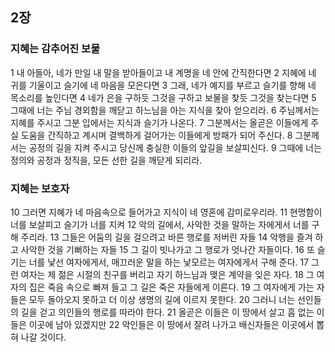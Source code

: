 ## 2장
### 지혜는 감추어진 보물
1 내 아들아, 네가 만일 내 말을 받아들이고 내 계명을 네 안에 간직한다면
2 지혜에 네 귀를 기울이고 슬기에 네 마음을 모은다면
3 그래, 네가 예지를 부르고 슬기를 향해 네 목소리를 높인다면
4 네가 은을 구하듯 그것을 구하고 보물을 찾듯 그것을 찾는다면
5 그때에 너는 주님 경외함을 깨닫고 하느님을 아는 지식을 찾아 얻으리라.
6 주님께서는 지혜를 주시고 그분 입에서는 지식과 슬기가 나온다.
7 그분께서는 올곧은 이들에게 주실 도움을 간직하고 계시며 결백하게 걸어가는 이들에게 방패가 되어 주신다.
8 그분께서는 공정의 길을 지켜 주시고 당신께 충실한 이들의 앞길을 보살피신다.
9 그때에 너는 정의와 공정과 정직을, 모든 선한 길을 깨닫게 되리라.
### 지혜는 보호자
10 그러면 지혜가 네 마음속으로 들어가고 지식이 네 영혼에 감미로우리라.
11 현명함이 너를 보살피고 슬기가 너를 지켜
12 악의 길에서, 사악한 것을 말하는 자에게서 너를 구해 주리라.
13 그들은 어둠의 길을 걸으려고 바른 행로를 저버린 자들
14 악행을 즐겨 하고 사악한 것을 기뻐하는 자들
15 그 길이 빗나가고 그 행로가 엇나간 자들이다.
16 또 슬기는 너를 낯선 여자에게서, 매끄러운 말을 하는 낯모르는 여자에게서 구해 준다.
17 그런 여자는 제 젊은 시절의 친구를 버리고 자기 하느님과 맺은 계약을 잊은 자다.
18 그 여자의 집은 죽음 속으로 빠져 들고 그 길은 죽은 자들에게 이른다.
19 그 여자에게 가는 자들은 모두 돌아오지 못하고 더 이상 생명의 길에 이르지 못한다.
20 그러니 너는 선인들의 길을 걷고 의인들의 행로를 따라야 한다.
21 올곧은 이들은 이 땅에서 살고 흠 없는 이들은 이곳에 남아 있겠지만
22 악인들은 이 땅에서 잘려 나가고 배신자들은 이곳에서 뽑혀 나갈 것이다.
